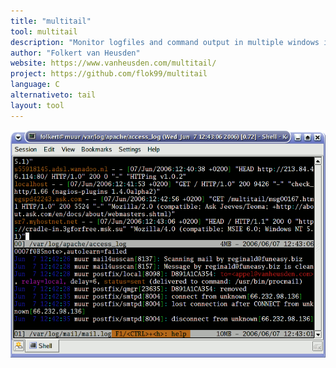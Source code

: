 ```yaml
---
title: "multitail"
tool: multitail
description: "Monitor logfiles and command output in multiple windows in a terminal, colorize, filter and merge"
author: "Folkert van Heusden"
website: https://www.vanheusden.com/multitail/
project: https://github.com/flok99/multitail
language: C
alternativeto: tail
layout: tool
---
```


![Screenshot](screenshot.png)
